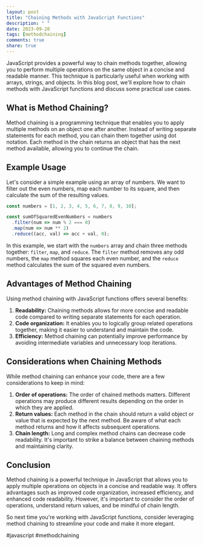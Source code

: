 ```yaml
---
layout: post
title: "Chaining Methods with JavaScript Functions"
description: " "
date: 2023-09-20
tags: [methodchaining]
comments: true
share: true
---
```


JavaScript provides a powerful way to chain methods together, allowing you to perform multiple operations on the same object in a concise and readable manner. This technique is particularly useful when working with arrays, strings, and objects. In this blog post, we'll explore how to chain methods with JavaScript functions and discuss some practical use cases.

## What is Method Chaining?

Method chaining is a programming technique that enables you to apply multiple methods on an object one after another. Instead of writing separate statements for each method, you can chain them together using dot notation. Each method in the chain returns an object that has the next method available, allowing you to continue the chain.

## Example Usage

Let's consider a simple example using an array of numbers. We want to filter out the even numbers, map each number to its square, and then calculate the sum of the resulting values.

```javascript
const numbers = [1, 2, 3, 4, 5, 6, 7, 8, 9, 10];

const sumOfSquaredEvenNumbers = numbers
  .filter(num => num % 2 === 0)
  .map(num => num ** 2)
  .reduce((acc, val) => acc + val, 0);
```

In this example, we start with the `numbers` array and chain three methods together: `filter`, `map`, and `reduce`. The `filter` method removes any odd numbers, the `map` method squares each even number, and the `reduce` method calculates the sum of the squared even numbers.

## Advantages of Method Chaining

Using method chaining with JavaScript functions offers several benefits:

1. **Readability:** Chaining methods allows for more concise and readable code compared to writing separate statements for each operation.
2. **Code organization:** It enables you to logically group related operations together, making it easier to understand and maintain the code.
3. **Efficiency:** Method chaining can potentially improve performance by avoiding intermediate variables and unnecessary loop iterations.

## Considerations when Chaining Methods

While method chaining can enhance your code, there are a few considerations to keep in mind:

1. **Order of operations:** The order of chained methods matters. Different operations may produce different results depending on the order in which they are applied.
2. **Return values:** Each method in the chain should return a valid object or value that is expected by the next method. Be aware of what each method returns and how it affects subsequent operations.
3. **Chain length:** Long and complex method chains can decrease code readability. It's important to strike a balance between chaining methods and maintaining clarity.

## Conclusion

Method chaining is a powerful technique in JavaScript that allows you to apply multiple operations on objects in a concise and readable way. It offers advantages such as improved code organization, increased efficiency, and enhanced code readability. However, it's important to consider the order of operations, understand return values, and be mindful of chain length.

So next time you're working with JavaScript functions, consider leveraging method chaining to streamline your code and make it more elegant.

#javascript #methodchaining